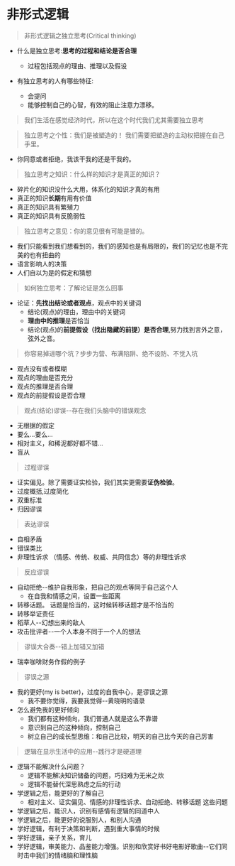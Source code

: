 # 非形式逻辑

> 非形式逻辑之独立思考(Critical thinking)

- 什么是独立思考:**思考的过程和结论是否合理**
  - 过程包括观点的理由、推理以及假设

- 有独立思考的人有哪些特征:
  - 会提问
  - 能够控制自己的心智，有效的阻止注意力漂移。
  
> 我们生活在感觉经济时代，所以在这个时代我们尤其需要独立思考

> 独立思考之个性：我们是被塑造的！ 我们需要把塑造的主动权把握在自己手里。

- 你同意或者拒绝，我该干我的还是干我的。
  
> 独立思考之知识：什么样的知识才是真正的知识？

- 碎片化的知识没什么大用，体系化的知识才真的有用
- 真正的知识**长期**有用有价值
- 真正的知识具有繁殖力
- 真正的知识具有反脆弱性

> 独立思考之意见：你的意见很有可能是错的。

- 我们只能看到我们想看到的，我们的感知也是有局限的，我们的记忆也是不完美的也有扭曲的
- 语言影响人的决策
- 人们自以为是的假定和猜想

> 如何独立思考：了解论证是怎么回事

- 论证：**先找出结论或者观点**，观点中的关键词
  - 结论(观点)的理由，理由中的关键词
  - **理由中的推理**是否恰当
  - 结论(观点)的**前提假设（找出隐藏的前提）是否合理**,努力找到言外之意，弦外之音。

> 你容易掉进哪个坑？步步为营、布满陷阱、绝不设防、不觉入坑

- 观点没有或者模糊
- 观点的理由是否充分
- 观点的推理是否合理
- 观点的前提假设是否合理

> 观点(结论)谬误--存在我们头脑中的错误观念

- 无根据的假定
- 要么...要么...
- 相对主义，和稀泥都好都不错...
- 盲从

> 过程谬误

- 证实偏见。除了需要证实检验，我们其实更需要**证伪检验**。
- 过度概括,过度简化
- 双重标准
- 归因谬误

> 表达谬误

- 自相矛盾
- 错误类比
- 非理性诉求 （情感、传统、权威、共同信念）等的非理性诉求

> 反应谬误

- 自动拒绝--维护自我形象，把自己的观点等同于自己这个人
  - 在自我和情感之间，设置一些距离
- 转移话题。 话题是恰当的，这时候转移话题才是不恰当的
- 转移举证责任
- 稻草人--幻想出来的敌人
- 攻击批评者--一个人本身不同于一个人的想法

> 谬误大合奏--错上加错又加错

- 瑞幸咖啡财务作假的例子

> 谬误之源

- 我的更好(my is better)，过度的自我中心，是谬误之源
  - 我不要你觉得，我要我觉得--黄晓明的语录
- 怎么避免我的更好倾向
  - 我们都有这种倾向，我们普通人就是这么不靠谱
  - 意识到自己的这种倾向，控制自己
  - 树立自己的成长型思维：和自己比较，明天的自己比今天的自己厉害

> 逻辑在显示生活中的应用--践行才是硬道理

- 逻辑不能解决什么问题？
  - 逻辑不能解决知识储备的问题，巧妇难为无米之炊
  - 逻辑不能替代深思熟虑之后的行动
- 学逻辑之后，能更好的了解自己
  - 相对主义、证实偏见、情感的非理性诉求、自动拒绝、转移话题 这些问题
- 学逻辑之后，能识人，识别有感情有逻辑的同道中人
- 学逻辑之后，能更好的说服别人，和别人沟通
- 学好逻辑，有利于决策和判断，遇到重大事情的时候
- 学好逻辑，亲子关系，育儿
- 学好逻辑，审美能力、品鉴能力增强。识别和欣赏好书好电影好歌曲--它们同时击中我们的情绪脑和理性脑


